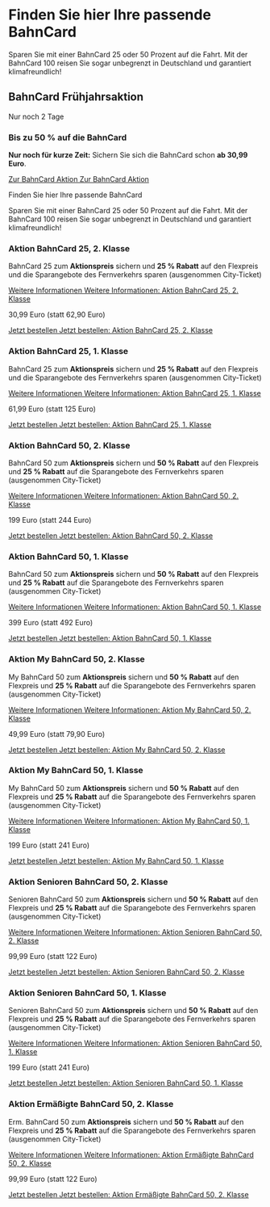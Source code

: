 Finden Sie hier Ihre passende BahnCard
==========

Sparen Sie mit einer BahnCard 25 oder 50 Prozent auf die Fahrt. Mit der BahnCard 100 reisen Sie sogar unbegrenzt in Deutschland und garantiert klimafreundlich!

BahnCard Frühjahrsaktion
----------

Nur noch 2 Tage

### Bis zu 50 % auf die BahnCard ###

**Nur noch für kurze Zeit:** Sichern Sie sich die BahnCard schon **ab 30,99 Euro**.

[Zur BahnCard Aktion Zur BahnCard Aktion](https://www.bahn.de/angebot/bahncard/aktionen/bc-fruehjahrsaktion)

Finden Sie hier Ihre passende BahnCard

Sparen Sie mit einer BahnCard 25 oder 50 Prozent auf die Fahrt. Mit der BahnCard 100 reisen Sie sogar unbegrenzt in Deutschland und garantiert klimafreundlich!

### Aktion BahnCard 25, 2. Klasse ###

 BahnCard 25 zum **Aktionspreis** sichern und **25 % Rabatt** auf den Flexpreis und die Sparangebote des Fernverkehrs sparen (ausgenommen City-Ticket)

[Weitere Informationen Weitere Informationen: Aktion BahnCard 25, 2. Klasse](https://www.bahn.de/angebot/bahncard/aktion-bahncard25-2-klasse)

30,99 Euro (statt 62,90 Euro)

[Jetzt bestellen Jetzt bestellen: Aktion BahnCard 25, 2. Klasse](https://www.bahn.de/buchung/katalog/BC/FVKBACI00001O231)

### Aktion BahnCard 25, 1. Klasse ###

 BahnCard 25 zum **Aktionspreis** sichern und **25 % Rabatt** auf den Flexpreis und die Sparangebote des Fernverkehrs sparen (ausgenommen City-Ticket)

[Weitere Informationen Weitere Informationen: Aktion BahnCard 25, 1. Klasse](https://www.bahn.de/angebot/bahncard/aktion-bahncard25-1-klasse)

61,99 Euro (statt 125 Euro)

[Jetzt bestellen Jetzt bestellen: Aktion BahnCard 25, 1. Klasse](https://www.bahn.de/buchung/katalog/BC/FVKBACI00001O131)

### Aktion BahnCard 50, 2. Klasse ###

 BahnCard 50 zum **Aktionspreis** sichern und **50 % Rabatt** auf den Flexpreis und **25 % Rabatt** auf die Sparangebote des Fernverkehrs sparen (ausgenommen City-Ticket)

[Weitere Informationen Weitere Informationen: Aktion BahnCard 50, 2. Klasse](https://www.bahn.de/angebot/bahncard/aktion-bahncard50-2-klasse)

199 Euro (statt 244 Euro)

[Jetzt bestellen Jetzt bestellen: Aktion BahnCard 50, 2. Klasse](https://www.bahn.de/buchung/katalog/BC/FVKBACI00001O230)

### Aktion BahnCard 50, 1. Klasse ###

 BahnCard 50 zum **Aktionspreis** sichern und **50 % Rabatt** auf den Flexpreis und **25 % Rabatt** auf die Sparangebote des Fernverkehrs sparen (ausgenommen City-Ticket)

[Weitere Informationen Weitere Informationen: Aktion BahnCard 50, 1. Klasse](https://www.bahn.de/angebot/bahncard/aktion-bahncard50-1-klasse)

399 Euro (statt 492 Euro)

[Jetzt bestellen Jetzt bestellen: Aktion BahnCard 50, 1. Klasse](https://www.bahn.de/buchung/katalog/BC/FVKBACI00001O130)

### Aktion My BahnCard 50, 2. Klasse ###

 My BahnCard 50 zum **Aktionspreis** sichern und **50 % Rabatt** auf den Flexpreis und **25 % Rabatt** auf die Sparangebote des Fernverkehrs sparen (ausgenommen City-Ticket)

[Weitere Informationen Weitere Informationen: Aktion My BahnCard 50, 2. Klasse](https://www.bahn.de/angebot/bahncard/bahncard50/aktion-mybahncard-2-klasse)

49,99 Euro (statt 79,90 Euro)

[Jetzt bestellen Jetzt bestellen: Aktion My BahnCard 50, 2. Klasse](https://www.bahn.de/buchung/katalog/BC/FVKBACI00001O227)

### Aktion My BahnCard 50, 1. Klasse ###

 My BahnCard 50 zum **Aktionspreis** sichern und **50 % Rabatt** auf den Flexpreis und **25 % Rabatt** auf die Sparangebote des Fernverkehrs sparen (ausgenommen City-Ticket)

[Weitere Informationen Weitere Informationen: Aktion My BahnCard 50, 1. Klasse](https://www.bahn.de/angebot/bahncard/bahncard50/aktion-mybahncard-1-klasse)

199 Euro (statt 241 Euro)

[Jetzt bestellen Jetzt bestellen: Aktion My BahnCard 50, 1. Klasse](https://www.bahn.de/buchung/katalog/BC/FVKBACI00001O127)

### Aktion Senioren BahnCard 50, 2. Klasse ###

 Senioren BahnCard 50 zum **Aktionspreis** sichern und **50 % Rabatt** auf den Flexpreis und **25 % Rabatt** auf die Sparangebote des Fernverkehrs sparen (ausgenommen City-Ticket)

[Weitere Informationen Weitere Informationen: Aktion Senioren BahnCard 50, 2. Klasse](https://www.bahn.de/angebot/bahncard/bahncard50/aktion-seniorenbahncard-2-klasse)

99,99 Euro (statt 122 Euro)

[Jetzt bestellen Jetzt bestellen: Aktion Senioren BahnCard 50, 2. Klasse](https://www.bahn.de/buchung/katalog/BC/FVKBACI00001O226)

### Aktion Senioren BahnCard 50, 1. Klasse ###

 Senioren BahnCard 50 zum **Aktionspreis** sichern und **50 % Rabatt** auf den Flexpreis und **25 % Rabatt** auf die Sparangebote des Fernverkehrs sparen (ausgenommen City-Ticket)

[Weitere Informationen Weitere Informationen: Aktion Senioren BahnCard 50, 1. Klasse](https://www.bahn.de/angebot/bahncard/bahncard50/aktion-seniorenbahncard-1-klasse)

199 Euro (statt 241 Euro)

[Jetzt bestellen Jetzt bestellen: Aktion Senioren BahnCard 50, 1. Klasse](https://www.bahn.de/buchung/katalog/BC/FVKBACI00001O126)

### Aktion Ermäßigte BahnCard 50, 2. Klasse ###

 Erm. BahnCard 50 zum **Aktionspreis** sichern und **50 % Rabatt** auf den Flexpreis und **25 % Rabatt** auf die Sparangebote des Fernverkehrs sparen (ausgenommen City-Ticket)

[Weitere Informationen Weitere Informationen: Aktion Ermäßigte BahnCard 50, 2. Klasse](https://www.bahn.de/angebot/bahncard/aktion-ermaessigtebahncard50-2-klasse)

99,99 Euro (statt 122 Euro)

[Jetzt bestellen Jetzt bestellen: Aktion Ermäßigte BahnCard 50, 2. Klasse](https://www.bahn.de/buchung/katalog/BC/FVKBACI00001O228)
